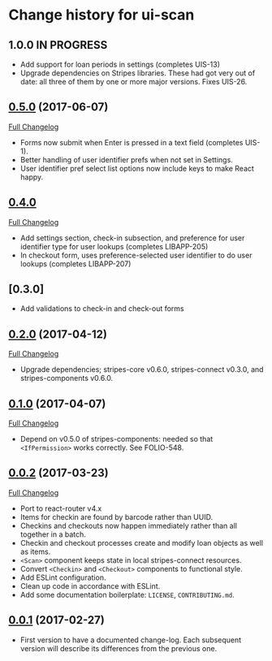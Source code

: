 # Change history for ui-scan

## 1.0.0 IN PROGRESS

* Add support for loan periods in settings (completes UIS-13)
* Upgrade dependencies on Stripes libraries. These had got very out of date: all three of them by one or more major versions. Fixes UIS-26.

## [0.5.0](https://github.com/folio-org/ui-scan/tree/v0.5.0) (2017-06-07)
[Full Changelog](https://github.com/folio-org/ui-scan/compare/v0.4.0...v0.5.0)

* Forms now submit when Enter is pressed in a text field (completes UIS-1).
* Better handling of user identifier prefs when not set in Settings.
* User identifier pref select list options now include keys to make React happy.

## [0.4.0](https://github.com/folio-org/ui-scan/tree/v0.4.0)
[Full Changelog](https://github.com/folio-org/ui-scan/compare/v0.3.0...v0.4.0)

* Add settings section, check-in subsection, and preference for user identifier type for user lookups (completes LIBAPP-205)
* In checkout form, uses preference-selected user identifier to do user lookups (completes LIBAPP-207)

## [0.3.0]
* Add validations to check-in and check-out forms

## [0.2.0](https://github.com/folio-org/ui-scan/tree/v0.2.0) (2017-04-12)
[Full Changelog](https://github.com/folio-org/ui-scan/compare/v0.1.0...v0.2.0)

* Upgrade dependencies; stripes-core v0.6.0, stripes-connect v0.3.0, and stripes-components v0.6.0.

## [0.1.0](https://github.com/folio-org/ui-scan/tree/v0.1.0) (2017-04-07)
[Full Changelog](https://github.com/folio-org/ui-scan/compare/v0.0.2...v0.1.0)

* Depend on v0.5.0 of stripes-components: needed so that `<IfPermission>` works correctly. See FOLIO-548.

## [0.0.2](https://github.com/folio-org/ui-scan/tree/v0.0.2) (2017-03-23)
[Full Changelog](https://github.com/folio-org/ui-scan/compare/v0.0.1...v0.0.2)

* Port to react-router v4.x
* Items for checkin are found by barcode rather than UUID.
* Checkins and checkouts now happen immediately rather than all together in a batch.
* Checkin and checkout processes create and modify loan objects as well as items.
* `<Scan>` component keeps state in local stripes-connect resources.
* Convert `<Checkin>` and `<Checkout>` components to functional style.
* Add ESLint configuration.
* Clean up code in accordance with ESLint.
* Add some documentation boilerplate: `LICENSE`, `CONTRIBUTING.md`.

## [0.0.1](https://github.com/folio-org/ui-scan/tree/v0.0.1) (2017-02-27)

* First version to have a documented change-log. Each subsequent version will
  describe its differences from the previous one.

